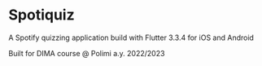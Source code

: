 # Spotiquiz

A Spotify quizzing application build with Flutter 3.3.4 for iOS and Android

Built for DIMA course @ Polimi a.y. 2022/2023

